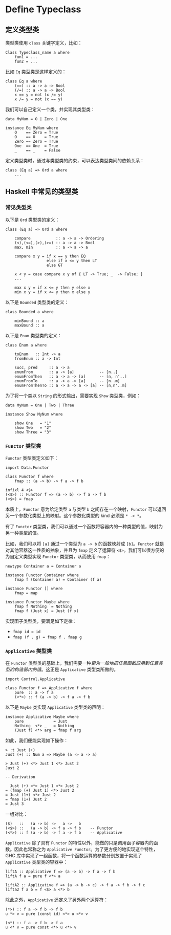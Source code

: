 # Define Typeclass

## 定义类型类

类型类使用 `class` 关键字定义，比如：

```
Class Typeclass_name a where
	fun1 = ...
	fun2 = ...
```

比如 `Eq` 类型类是这样定义的：

```
class Eq a where
	(==) :: a -> a -> Bool
	(/=) :: a -> a -> Bool
	x == y = not (x /= y)
	x /= y = not (x == y)
```

我们可以自己定义一个类，并实现其类型类：

```
data MyNum = O | Zero | One

instance Eq MyNum where
	O    == Zero = True
	O    == O    = True
	Zero == Zero = True
	One  == One  = True
	_    == _    = False
```

定义类型类时，通过与类型类的约束，可以表达类型类间的依赖关系：

```
class (Eq a) => Ord a where
	...
```

## Haskell 中常见的类型类

### 常见类型类

以下是 `Ord` 类型类的定义：

```
class (Eq a) => Ord a where

    compare           :: a -> a -> Ordering
    (<),(<=),(>),(>=) :: a -> a -> Bool
    max, min          :: a -> a -> a

    compare x y = if x == y then EQ
                  else if x <= y then LT
                  else GT

    x < y = case compare x y of { LT -> True; _  -> False; }
    ...

    max x y = if x <= y then y else x
    min x y = if x <= y then x else y
```

以下是 `Bounded` 类型类的定义：

```
class Bounded a where

    minBound :: a
    maxBound :: a
```

以下是 `Enum` 类型类的定义：

```
class Enum a where

    toEnum   :: Int -> a
    fromEnum :: a -> Int

    succ, pred     :: a -> a
    enumFrom       :: a -> [a]           -- [n..]
    enumFromThen   :: a -> a -> [a]      -- [n, n'..]
    enumFromTo     :: a -> a -> [a]      -- [n..m]
    enumFromThenTo :: a -> a -> a -> [a] -- [n,n'..m]
```

为了将一个类以 `String` 的形式输出，需要实现 `Show` 类型类，例如：

```
data MyNum = One | Two | Three

instance Show MyNum where

    show One   = "1"
    show Two   = "2"
    show Three = "3"
```

### `Functor` 类型类

`Functor` 类型类定义如下：

```
import Data.Functor

class Functor f where
	fmap :: (a -> b) -> f a -> f b

infixl 4 <$>
(<$>) :: Functor f => (a -> b) -> f a -> f b
(<$>) = fmap
```

本质上，`Functor` 意为给定类型 `a` 与类型 `b` 之间存在一个映射，`Functor` 可以返回另一个参数化类型上的映射。这个参数化类型的 kind 必须是 `* -> *`。

有了 `Functor` 类型类，我们可以通过一个函数将容器内的一种类型的值，映射为另一种类型的值。

比如，我们可以将 `[a]` 通过一个类型为 `a -> b` 的函数映射成 `[b]`。`Functor` 就是对其他容器这一性质的抽象，并且为 `fmap` 定义了运算符 `<$>`。我们可以很方便的为自定义类型实现 `Functor` 类型类，从而使用 `fmap`：

```
newtype Container a = Container a

instance Functor Container where
    fmap f (Container a) = Container (f a)

instance Functor [] where
    fmap = map 

instance Functor Maybe where
    fmap f Nothing  = Nothing
    fmap f (Just x) = Just (f x)
```

实现函子类型类，要满足如下定律：
* `fmap id = id`
* `fmap (f . g) = fmap f . fmap g`

### `Applicative` 类型类

在 `Functor` 类型类的基础上，我们需要一种*更为一般地把任意函数应用到任意类型的构造器内的值*。这正是 `Applicative` 类型类所做的。

```
import Control.Applicative

class Functor f => Applicative f where
    pure  :: a -> f a
    (<*>) :: f (a -> b) -> f a -> f b
```

以下是 `Maybe` 类实现 `Applicative` 类型类的声明：

```
instance Applicative Maybe where
    pure             = Just
    Nothing  <*> _   = Nothing
    (Just f) <*> arg = fmap f arg
```

如此，我们便能实现如下操作：

```
> :t Just (+)
Just (+) :: Num a => Maybe (a -> a -> a)

> Just (+) <*> Just 1 <*> Just 2
Just 2

-- Derivation

  Just (+) <*> Just 1 <*> Just 2
= (fmap (+) Just 1) <*> Just 2
= Just (1+) <*> Just 2
= fmap (1+) Just 2
= Just 3
```

一组对比：

```
($)   ::   (a -> b) ->   a ->   b
(<$>) ::   (a -> b) -> f a -> f b    -- Functor
(<*>) :: f (a -> b) -> f a -> f b    -- Applicative
```

`Applicative` 除了具有 `Functor` 的特性以外，能做的只是调用函子容器内的函数。因此也常称之为 `Applicative Functor`。为了更方便的地实现这个特性，GHC 库中实现了一组函数，将一个函数运算的参数分别放置于实现了 `Applicative` 类型类的容器中：

```
liftA :: Applicative f => (a -> b) -> f a -> f b
liftA f a = pure f <*> a

liftA2 :: Applicative f => (a -> b -> c) -> f a -> f b -> f c
lifta2 f a b = f <$> a <*> b
```

除此之外，`Applicative` 还定义了另外两个运算符：

```
(*>) :: f a -> f b -> f b
u *> v = pure (const id) <*> u <*> v

(<*) :: f a -> f b -> f a
u <* v = pure const <*> u <*> v
```

